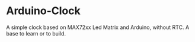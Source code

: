 # Arduino-Clock
A simple clock based on MAX72xx Led Matrix and Arduino, without RTC. A base to learn or to build.
